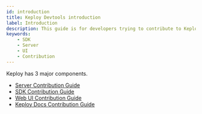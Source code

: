 ```yaml
---
id: introduction
title: Keploy Devtools introduction
label: Introduction
description: This guide is for developers trying to contribute to Keploy codebase. 
keywords:
    - SDK
    - Server
    - UI
    - Contribution
---
```


Keploy has 3 major components.

- [Server Contribution Guide](/docs/devtools/server-contrib-guide)
- [SDK Contribution Guide](/docs/devtools/sdk-contrib-guide)
- [Web UI Contribution Guide](/docs/devtools/ui-contrib-guide)
- [Keploy Docs Contribution Guide](/docs/devtools/docs-contrib-guide)
